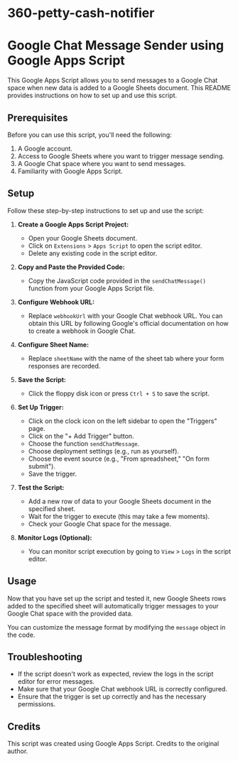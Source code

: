 # 360-petty-cash-notifier

# Google Chat Message Sender using Google Apps Script

This Google Apps Script allows you to send messages to a Google Chat space when new data is added to a Google Sheets document. This README provides instructions on how to set up and use this script.

## Prerequisites

Before you can use this script, you'll need the following:

1. A Google account.
2. Access to Google Sheets where you want to trigger message sending.
3. A Google Chat space where you want to send messages.
4. Familiarity with Google Apps Script.

## Setup

Follow these step-by-step instructions to set up and use the script:

1. **Create a Google Apps Script Project:**

   - Open your Google Sheets document.
   - Click on `Extensions` > `Apps Script` to open the script editor.
   - Delete any existing code in the script editor.

2. **Copy and Paste the Provided Code:**

   - Copy the JavaScript code provided in the `sendChatMessage()` function from your Google Apps Script file.

3. **Configure Webhook URL:**

   - Replace `webhookUrl` with your Google Chat webhook URL. You can obtain this URL by following Google's official documentation on how to create a webhook in Google Chat.

4. **Configure Sheet Name:**

   - Replace `sheetName` with the name of the sheet tab where your form responses are recorded.

5. **Save the Script:**

   - Click the floppy disk icon or press `Ctrl + S` to save the script.

6. **Set Up Trigger:**

   - Click on the clock icon on the left sidebar to open the "Triggers" page.
   - Click on the "+ Add Trigger" button.
   - Choose the function `sendChatMessage`.
   - Choose deployment settings (e.g., run as yourself).
   - Choose the event source (e.g., "From spreadsheet," "On form submit").
   - Save the trigger.

7. **Test the Script:**

   - Add a new row of data to your Google Sheets document in the specified sheet.
   - Wait for the trigger to execute (this may take a few moments).
   - Check your Google Chat space for the message.

8. **Monitor Logs (Optional):**

   - You can monitor script execution by going to `View` > `Logs` in the script editor.

## Usage

Now that you have set up the script and tested it, new Google Sheets rows added to the specified sheet will automatically trigger messages to your Google Chat space with the provided data.

You can customize the message format by modifying the `message` object in the code.

## Troubleshooting

- If the script doesn't work as expected, review the logs in the script editor for error messages.
- Make sure that your Google Chat webhook URL is correctly configured.
- Ensure that the trigger is set up correctly and has the necessary permissions.

## Credits

This script was created using Google Apps Script. Credits to the original author.


